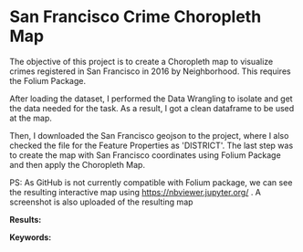 

# San Francisco Crime Choropleth Map

  The objective of this project is to create a Choropleth map to visualize 
  crimes registered in San Francisco in 2016 by Neighborhood. This requires
  the Folium Package.

  After loading the dataset, I performed the Data Wrangling to isolate and
  get the data needed for the task. As a result, I got a clean dataframe to
  be used at the map.
 
  Then, I downloaded the San Francisco geojson to the project, where I also
  checked  the file for the Feature Properties as 'DISTRICT'. The last step
  was to create the map  with San Francisco coordinates using Folium Package  
  and then apply the Choropleth Map.
  
  PS: As GitHub is not currently compatible with Folium package, we can see
  the resulting interactive map using https://nbviewer.jupyter.org/ . 
  A screenshot is also uploaded of the resulting map
  
  **Results:**

  **Keywords:**
